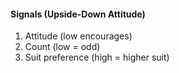 #### Signals (Upside-Down Attitude)
   1. Attitude (low encourages)
   1. Count (low = odd)
   1. Suit preference (high = higher suit)

